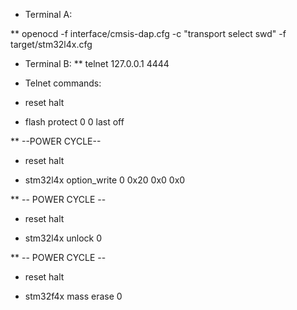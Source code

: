 * Terminal A:

** openocd -f interface/cmsis-dap.cfg -c "transport select swd"  -f target/stm32l4x.cfg

* Terminal B:
** telnet 127.0.0.1 4444

* Telnet commands:

* reset halt

* flash protect 0 0 last off

** --POWER CYCLE--

* reset halt

* stm32l4x option_write 0 0x20 0x0 0x0

** -- POWER CYCLE --

* reset halt

* stm32l4x unlock 0

** -- POWER CYCLE -- 

* reset halt

* stm32f4x mass erase 0
